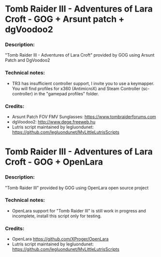 # Tomb Raider III - Adventures of Lara Croft - GOG + Arsunt patch + dgVoodoo2
### Description:
"Tomb Raider III - Adventures of Lara Croft" provided by GOG using Arsunt Patch and DgVoodoo2
### Technical notes:
- TR3 has insufficient controller support, I invite you to use a keymapper. You will find profiles for x360 (AntimicroX) and Steam Controller (sc-controller) in the "gamepad profiles" folder.
### Credits:
- Arsunt Patch FOV FMV Sunglasses: https://www.tombraiderforums.com
- dgVoodoo2: http://www.dege.freeweb.hu
- Lutris script maintained by legluondunet: https://github.com/legluondunet/MyLittleLutrisScripts

# Tomb Raider III - Adventures of Lara Croft - GOG + OpenLara
### Description:
"Tomb Raider III" provided by GOG using OpenLara open source project
### Technical notes:
- OpenLara support for "Tomb Raider III" is still work in progress and incomplete, install this script only for testing.
### Credits:
- OpenLara https://github.com/XProger/OpenLara
- Lutris script maintained by legluondunet: https://github.com/legluondunet/MyLittleLutrisScripts
